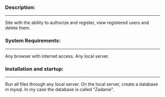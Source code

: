 ### Description:
---
Site with the ability to authorize and register, view registered users and delete them.

### System Requirements:
---
Any browser with internet access. Any local server. 

### Installation and startup:
---
Run all files through any local server. On the local server, create a database in mysql. In my case the database is called "Zadanie".
